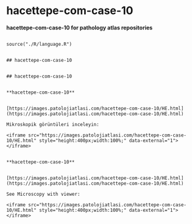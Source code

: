 # hacettepe-com-case-10



**hacettepe-com-case-10 for pathology atlas repositories**




```{r language hacettepe-com-case-10, echo=FALSE, include=TRUE}

source("./R/language.R")

```




```{asis, echo = (language == "TR")}

## hacettepe-com-case-10

```




```{asis, echo = (language == "EN")}

## hacettepe-com-case-10

```




```{asis, echo = (language == "TR")}

**hacettepe-com-case-10**


[https://images.patolojiatlasi.com/hacettepe-com-case-10/HE.html](https://images.patolojiatlasi.com/hacettepe-com-case-10/HE.html)

Mikroskopik görüntüleri inceleyin:

<iframe src="https://images.patolojiatlasi.com/hacettepe-com-case-10/HE.html" style="height:400px;width:100%;" data-external="1"></iframe>

```




```{asis, echo = (language == "EN")}

**hacettepe-com-case-10**


[https://images.patolojiatlasi.com/hacettepe-com-case-10/HE.html](https://images.patolojiatlasi.com/hacettepe-com-case-10/HE.html)

See Microscopy with viewer: 

<iframe src="https://images.patolojiatlasi.com/hacettepe-com-case-10/HE.html" style="height:400px;width:100%;" data-external="1"></iframe>

```


